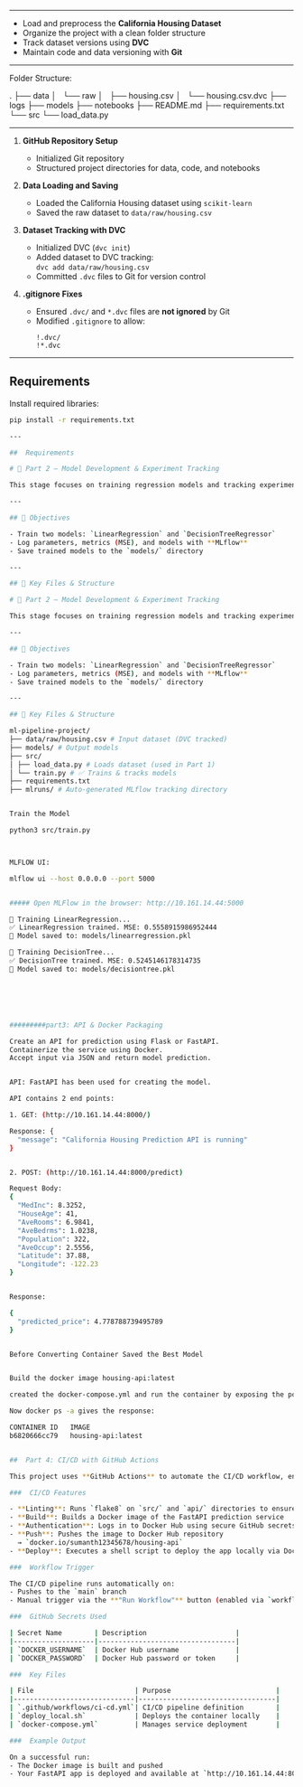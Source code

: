 
---


- Load and preprocess the **California Housing Dataset**
- Organize the project with a clean folder structure
- Track dataset versions using **DVC**
- Maintain code and data versioning with **Git**

---
 Folder Structure:

.
├── data
│   └── raw
│       ├── housing.csv
│       └── housing.csv.dvc
├── logs
├── models
├── notebooks
├── README.md
├── requirements.txt
└── src
    └── load_data.py


-----


1. **GitHub Repository Setup**
   - Initialized Git repository
   - Structured project directories for data, code, and notebooks

2. **Data Loading and Saving**
   - Loaded the California Housing dataset using `scikit-learn`
   - Saved the raw dataset to `data/raw/housing.csv`

3. **Dataset Tracking with DVC**
   - Initialized DVC (`dvc init`)
   - Added dataset to DVC tracking:  
     `dvc add data/raw/housing.csv`
   - Committed `.dvc` files to Git for version control

4. **.gitignore Fixes**
   - Ensured `.dvc/` and `*.dvc` files are **not ignored** by Git
   - Modified `.gitignore` to allow:
     ```gitignore
     !.dvc/
     !*.dvc
     ```

---

##  Requirements

Install required libraries:
```bash
pip install -r requirements.txt

---

##  Requirements

# 🧠 Part 2 – Model Development & Experiment Tracking

This stage focuses on training regression models and tracking experiments using MLflow on the California Housing Dataset.

---

## 🎯 Objectives

- Train two models: `LinearRegression` and `DecisionTreeRegressor`
- Log parameters, metrics (MSE), and models with **MLflow**
- Save trained models to the `models/` directory

---

## 📁 Key Files & Structure

# 🧠 Part 2 – Model Development & Experiment Tracking

This stage focuses on training regression models and tracking experiments using MLflow on the California Housing Dataset.

---

## 🎯 Objectives

- Train two models: `LinearRegression` and `DecisionTreeRegressor`
- Log parameters, metrics (MSE), and models with **MLflow**
- Save trained models to the `models/` directory

---

## 📁 Key Files & Structure

ml-pipeline-project/
├── data/raw/housing.csv # Input dataset (DVC tracked)
├── models/ # Output models
├── src/
│ ├── load_data.py # Loads dataset (used in Part 1)
│ └── train.py # ✅ Trains & tracks models
├── requirements.txt
├── mlruns/ # Auto-generated MLflow tracking directory


Train the Model

python3 src/train.py



MLFLOW UI:

mlflow ui --host 0.0.0.0 --port 5000


##### Open MLFlow in the browser: http://10.161.14.44:5000

🔧 Training LinearRegression...
✅ LinearRegression trained. MSE: 0.5558915986952444
📁 Model saved to: models/linearregression.pkl

🔧 Training DecisionTree...
✅ DecisionTree trained. MSE: 0.5245146178314735
📁 Model saved to: models/decisiontree.pkl






#########part3: API & Docker Packaging

Create an API for prediction using Flask or FastAPI.
Containerize the service using Docker.
Accept input via JSON and return model prediction.


API: FastAPI has been used for creating the model.

API contains 2 end points:

1. GET: (http://10.161.14.44:8000/)

Response: {
  "message": "California Housing Prediction API is running"
}


2. POST: (http://10.161.14.44:8000/predict)

Request Body:
{
  "MedInc": 8.3252,
  "HouseAge": 41,
  "AveRooms": 6.9841,
  "AveBedrms": 1.0238,
  "Population": 322,
  "AveOccup": 2.5556,
  "Latitude": 37.88,
  "Longitude": -122.23
}


Response:

{
  "predicted_price": 4.778788739495789
}


Before Converting Container Saved the Best Model


Build the docker image housing-api:latest

created the docker-compose.yml and run the container by exposing the port 8000

Now docker ps -a gives the response:

CONTAINER ID   IMAGE                                                             COMMAND                   CREATED         STATUS         PORTS                                                   NAMES
b6820666cc79   housing-api:latest                                                "uvicorn api.app:app…"    9 minutes ago   Up 9 minutes   0.0.0.0:8000->8000/tcp, [::]:8000->8000/tcp             housing-api


##  Part 4: CI/CD with GitHub Actions

This project uses **GitHub Actions** to automate the CI/CD workflow, ensuring reliable and consistent deployment every time code is pushed to the `main` branch.

###  CI/CD Features

- **Linting**: Runs `flake8` on `src/` and `api/` directories to ensure code quality
- **Build**: Builds a Docker image of the FastAPI prediction service
- **Authentication**: Logs in to Docker Hub using secure GitHub secrets
- **Push**: Pushes the image to Docker Hub repository  
  → `docker.io/sumanth12345678/housing-api`
- **Deploy**: Executes a shell script to deploy the app locally via Docker Compose

###  Workflow Trigger

The CI/CD pipeline runs automatically on:
- Pushes to the `main` branch
- Manual trigger via the **"Run Workflow"** button (enabled via `workflow_dispatch`)

###  GitHub Secrets Used

| Secret Name        | Description                      |
|--------------------|----------------------------------|
| `DOCKER_USERNAME`  | Docker Hub username              |
| `DOCKER_PASSWORD`  | Docker Hub password or token     |

###  Key Files

| File                         | Purpose                          |
|------------------------------|----------------------------------|
| `.github/workflows/ci-cd.yml`| CI/CD pipeline definition        |
| `deploy_local.sh`            | Deploys the container locally    |
| `docker-compose.yml`         | Manages service deployment       |

###  Example Output

On a successful run:
- The Docker image is built and pushed
- Your FastAPI app is deployed and available at `http://10.161.14.44:8000/docs`


